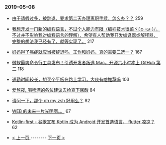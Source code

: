 ### 2019-05-08 
- [由于请假过多，被辞退，要求第二天办理离职手续。怎么办？？](https://www.v2ex.com/t/562002) 259
- [我想开发一门新的编程语言，不过个人能力有限（编程技术很菜ヾ(ｏ･ω･)ﾉ，不过并不影响我对编程语言的理解），希望有人帮助我开发编译器或解释器，完整的想法我已经有了，就等实现了。](https://www.v2ex.com/t/561958) 217
- [妈妈得了癌症就应当被辞退吗，工作和妈妈，真的需要二选一？](https://www.v2ex.com/t/562133) 167
- [微软最爽命令行工具发布！引诱开发者叛逃 Mac，开源六小时冲上 GitHub 第二](https://www.v2ex.com/t/562062) 118
- [通勤时间较长，想买个平板在路上学习，大伙有啥推荐吗](https://www.v2ex.com/t/562013) 103
- [爱熬夜, 喝啤酒的各位建议去检查下尿酸](https://www.v2ex.com/t/561961) 84
- [请问一下，那个 oh my zsh 好用么？](https://www.v2ex.com/t/562103) 82
- [WEB 的未来一片光明啊。。](https://www.v2ex.com/t/562041) 67
- [Kotlin-first - 谷歌宣布 Kotlin 成为 Android 开发首选语言， flutter 凉凉？](https://www.v2ex.com/t/562055) 62 

- [ < 上一页 ](https://github.com/able8/v2ex-hot-record/blob/master/2019-05-07.md) -------- [ 下一页 > ](https://github.com/able8/v2ex-hot-record/blob/master/2019-05-09.md)
